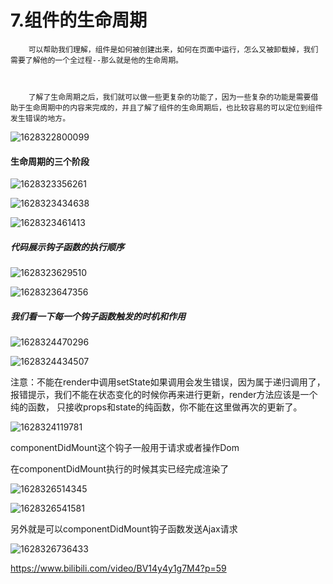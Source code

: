 # 7.组件的生命周期



		可以帮助我们理解，组件是如何被创建出来，如何在页面中运行，怎么又被卸载掉，我们需要了解他的一个全过程--那么就是他的生命周期。



		了解了生命周期之后，我们就可以做一些更复杂的功能了，因为一些复杂的功能是需要借助于生命周期中的内容来完成的，并且了解了组件的生命周期后，也比较容易的可以定位到组件发生错误的地方。



![1628322800099](../../../.vuepress/public/images/1628322800099.png)



#### 生命周期的三个阶段

![1628323356261](../../../.vuepress/public/images/1628323356261.png)



![1628323434638](../../../.vuepress/public/images/1628323434638.png)



![1628323461413](../../../.vuepress/public/images/1628323461413.png)



##### 代码展示钩子函数的执行顺序

![1628323629510](../../../.vuepress/public/images/1628323629510.png)

![1628323647356](../../../.vuepress/public/images/1628323647356.png)

##### 我们看一下每一个钩子函数触发的时机和作用



![1628324470296](../../../.vuepress/public/images/1628324470296.png)



![1628324434507](../../../.vuepress/public/images/1628324434507.png)



注意：不能在render中调用setState如果调用会发生错误，因为属于递归调用了，报错提示，我们不能在状态变化的时候你再来进行更新，render方法应该是一个纯的函数， 只接收props和state的纯函数，你不能在这里做再次的更新了。

![1628324119781](../../../.vuepress/public/images/1628324119781.png)





componentDidMount这个钩子一般用于请求或者操作Dom

在componentDidMount执行的时候其实已经完成渲染了

![1628326514345](../../../.vuepress/public/images/1628326514345.png)

![1628326541581](../../../.vuepress/public/images/1628326541581.png)



另外就是可以componentDidMount钩子函数发送Ajax请求

![1628326736433](../../../.vuepress/public/images/1628326736433.png)



https://www.bilibili.com/video/BV14y4y1g7M4?p=59